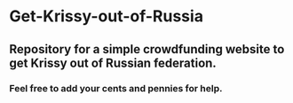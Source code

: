 # Get-Krissy-out-of-Russia
## Repository for a simple crowdfunding website to get Krissy out of Russian federation.
### Feel free to add your cents and pennies for help. 
